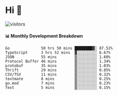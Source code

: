 # Hi 👋
 
![visitors](https://visitor-badge.glitch.me/badge?page_id=sorcererxw.sorcererx)

#### 📊 Monthly Development Breakdown

<!--START_SECTION:waka-->
```text
Go              50 hrs 50 mins ████████▓░ 87.52%
TypeScript      3 hrs 52 mins  ▓░░░░░░░░░ 6.67%
JSON            55 mins        ▒░░░░░░░░░ 1.60%
Protocol Buffer 46 mins        ▒░░░░░░░░░ 1.34%
protobuf        35 mins        ▒░░░░░░░░░ 1.03%
Thrift          29 mins        ▒░░░░░░░░░ 0.85%
CSV/TSV         11 mins        ▒░░░░░░░░░ 0.32%
textmate        8 mins         ▒░░░░░░░░░ 0.25%
go.mod          7 mins         ▒░░░░░░░░░ 0.23%
Text            5 mins         ▒░░░░░░░░░ 0.15%
```
<!--END_SECTION:waka-->
